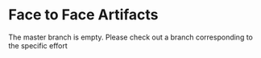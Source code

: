 # Face to Face Artifacts

The master branch is empty.  Please check out a branch corresponding
to the specific effort
